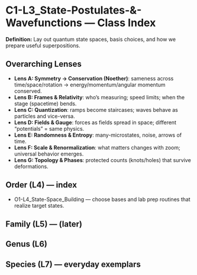 # C1-L3_State-Postulates-&-Wavefunctions — Class Index
**Definition:** Lay out quantum state spaces, basis choices, and how we prepare useful superpositions.
## Overarching Lenses

- **Lens A: Symmetry -> Conservation (Noether)**: sameness across time/space/rotation → energy/momentum/angular momentum conserved.
- **Lens B: Frames & Relativity**: who’s measuring; speed limits; when the stage (spacetime) bends.
- **Lens C: Quantization**: ramps become staircases; waves behave as particles and vice-versa.
- **Lens D: Fields & Gauge**: forces as fields spread in space; different “potentials” = same physics.
- **Lens E: Randomness & Entropy**: many-microstates, noise, arrows of time.
- **Lens F: Scale & Renormalization**: what matters changes with zoom; universal behavior emerges.
- **Lens G: Topology & Phases**: protected counts (knots/holes) that survive deformations.

## Order (L4) — index
- O1-L4_State-Space_Building — choose bases and lab prep routines that realize target states.
## Family (L5) — (later)
## Genus (L6)
## Species (L7) — everyday exemplars
